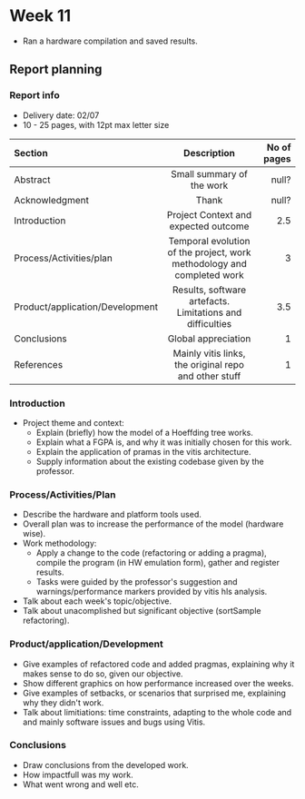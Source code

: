 # Week 11



- Ran a hardware compilation and saved results.



## Report planning

### Report info 

- Delivery date: 02/07 
- 10 - 25 pages, with 12pt max letter size


| Section      | Description | No of pages    |
| :---        |    :----:   |          ---: |
| Abstract      | Small summary of the work| null?  |
| Acknowledgment     | Thank | null? |
| Introduction      | Project Context and expected outcome | 2.5  |
| Process/Activities/plan   | Temporal evolution of the project, work methodology and completed work        | 3      |
| Product/application/Development   | Results, software artefacts. Limitations and difficulties        | 3.5      |
| Conclusions   | Global appreciation        | 1     |
| References   | Mainly vitis links, the original repo and other stuff        | 1     |




### Introduction 

- Project theme and context: 
    - Explain (briefly) how the model of a Hoeffding tree works.
    - Explain what a FGPA is, and why it was initially chosen for this work. 
    - Explain the application of pramas in the vitis architecture. 
    - Supply information about the existing codebase given by the professor. 

### Process/Activities/Plan 

- Describe the hardware and platform tools used. 
- Overall plan was to increase the performance of the model (hardware wise). 
- Work methodology: 
    - Apply a change to the code (refactoring or adding a pragma), compile the program (in HW emulation form), gather and register results. 
    - Tasks were guided by the professor's suggestion and warnings/performance markers provided by vitis hls analysis. 
- Talk about each week's topic/objective. 
- Talk about unacomplished but significant objective (sortSample refactoring).


### Product/application/Development

- Give examples of refactored code and added pragmas, explaining why it makes sense to do so, given our objective. 
- Show different graphics on how performance increased over the weeks. 
- Give examples of setbacks, or scenarios that surprised me, explaining why they didn't work. 
- Talk about limitiations: time constraints, adapting to the whole code and  and mainly software issues and bugs using Vitis.



### Conclusions 

- Draw conclusions from the developed work. 
- How impactfull was my work. 
- What went wrong and well etc.



